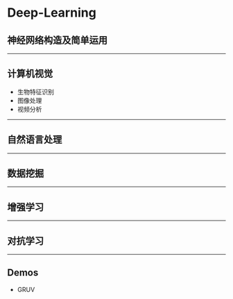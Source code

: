 # Deep-Learning
## 神经网络构造及简单运用
-------
## 计算机视觉
* 生物特征识别
* 图像处理
* 视频分析
------
## 自然语言处理
------
## 数据挖掘
------
## 增强学习
------
## 对抗学习
------
## Demos
* GRUV

